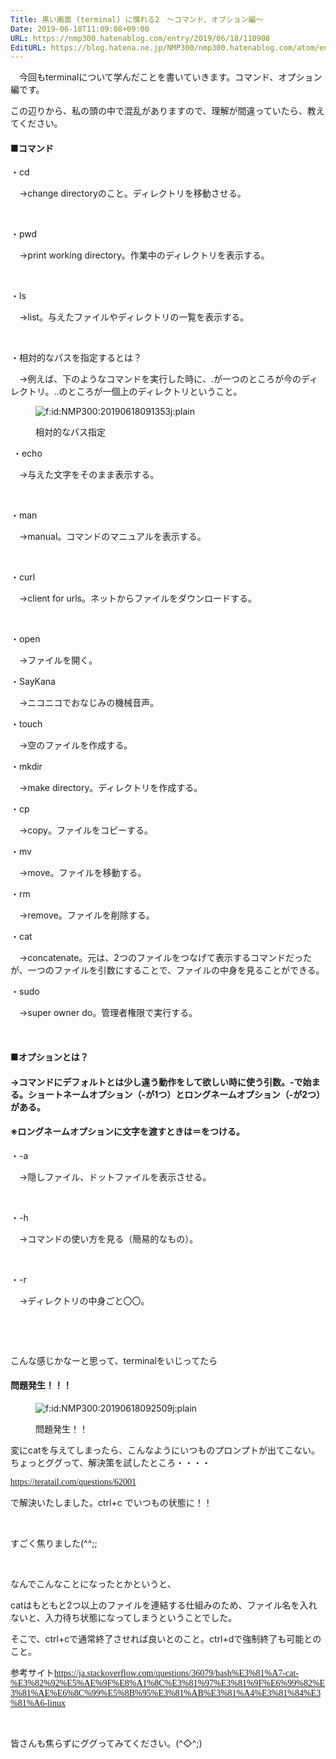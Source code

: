 ```yaml
---
Title: 黒い画面 (terminal) に慣れる2　〜コマンド、オプション編〜
Date: 2019-06-18T11:09:08+09:00
URL: https://nmp300.hatenablog.com/entry/2019/06/18/110908
EditURL: https://blog.hatena.ne.jp/NMP300/nmp300.hatenablog.com/atom/entry/17680117127202414224
---
```


<p>　今回もterminalについて学んだことを書いていきます。コマンド、オプション編です。</p>
<p>この辺りから、私の頭の中で混乱がありますので、理解が間違っていたら、教えてください。</p>
<h4>■コマンド</h4>
<p>・cd</p>
<p>　→change directoryのこと。ディレクトリを移動させる。</p>
<p> </p>
<p>・pwd</p>
<p>　→print working directory。作業中のディレクトリを表示する。 </p>
<p> </p>
<p>・ls</p>
<p>　→list。与えたファイルやディレクトリの一覧を表示する。</p>
<p> </p>
<p>・相対的なパスを指定するとは？</p>
<p>　→例えば、下のようなコマンドを実行した時に、.が一つのところが今のディレクトリ。..のところが一個上のディレクトリということ。</p>
<figure class="figure-image figure-image-fotolife mceNonEditable" title="相対的なパス指定">
<p><img class="hatena-fotolife" title="f:id:NMP300:20190618091353j:plain" src="https://cdn-ak.f.st-hatena.com/images/fotolife/N/NMP300/20190618/20190618091353.jpg" alt="f:id:NMP300:20190618091353j:plain" /></p>
<figcaption>相対的なパス指定</figcaption>
</figure>
<p> ・echo</p>
<p>　→与えた文字をそのまま表示する。</p>
<p> </p>
<p>・man</p>
<p>　→manual。コマンドのマニュアルを表示する。</p>
<p> </p>
<p>・curl</p>
<p>　→client for urls。ネットからファイルをダウンロードする。</p>
<p> </p>
<p>・open</p>
<p>　→ファイルを開く。</p>
<p>・SayKana</p>
<p>　→ニコニコでおなじみの機械音声。</p>
<p>・touch</p>
<p>　→空のファイルを作成する。</p>
<p>・mkdir</p>
<p>　→make directory。ディレクトリを作成する。</p>
<p>・cp</p>
<p>　→copy。ファイルをコピーする。</p>
<p>・mv</p>
<p>　→move。ファイルを移動する。</p>
<p>・rm</p>
<p>　→remove。ファイルを削除する。</p>
<p>・cat</p>
<p>　→concatenate。元は、2つのファイルをつなげて表示するコマンドだったが、一つのファイルを引数にすることで、ファイルの中身を見ることができる。</p>
<p>・sudo</p>
<p>　→super owner do。管理者権限で実行する。</p>
<p> </p>
<h4>■オプションとは？</h4>
<h4>→コマンドにデフォルトとは少し違う動作をして欲しい時に使う引数。-で始まる。ショートネームオプション（-が1つ）とロングネームオプション（-が2つ）がある。</h4>
<h4>※ロングネームオプションに文字を渡すときは＝をつける。</h4>
<p>・-a</p>
<p>　→隠しファイル、ドットファイルを表示させる。</p>
<p> </p>
<p>・-h</p>
<p>　→コマンドの使い方を見る（簡易的なもの）。</p>
<p> </p>
<p>・-r</p>
<p>　→ディレクトリの中身ごと〇〇。</p>
<p> </p>
<p> </p>
<p>こんな感じかなーと思って、terminalをいじってたら</p>
<h4>問題発生！！！</h4>
<figure class="figure-image figure-image-fotolife mceNonEditable" title="問題発生！！">
<p><img class="hatena-fotolife" title="f:id:NMP300:20190618092509j:plain" src="https://cdn-ak.f.st-hatena.com/images/fotolife/N/NMP300/20190618/20190618092509.jpg" alt="f:id:NMP300:20190618092509j:plain" /></p>
<figcaption>問題発生！！</figcaption>
</figure>
<p>変にcatを与えてしまったら、こんなようにいつものプロンプトが出てこない。ちょっとググって、解決策を試したところ・・・・</p>
<p><a href="https://teratail.com/questions/62001" style="font-family: -webkit-standard; font-style: normal; font-variant-caps: normal; font-weight: normal; letter-spacing: normal; orphans: auto; text-align: start; text-indent: 0px; text-transform: none; white-space: normal; widows: auto; word-spacing: 0px; -webkit-text-size-adjust: auto; -webkit-text-stroke-width: 0px;">https://teratail.com/questions/62001</a></p>
<p>で解決いたしました。ctrl+c でいつもの状態に！！</p>
<p> </p>
<p>すごく焦りました(^^;;</p>
<p> </p>
<p>なんでこんなことになったとかというと、</p>
<p>catはもともと2つ以上のファイルを連結する仕組みのため、ファイル名を入れないと、入力待ち状態になってしまうということでした。</p>
<p>そこで、ctrl+cで通常終了させれば良いとのこと。ctrl+dで強制終了も可能とのこと。</p>
<p>参考サイト<a href="https://ja.stackoverflow.com/questions/36079/bash%E3%81%A7-cat-%E3%82%92%E5%AE%9F%E8%A1%8C%E3%81%97%E3%81%9F%E6%99%82%E3%81%AE%E6%8C%99%E5%8B%95%E3%81%AB%E3%81%A4%E3%81%84%E3%81%A6-linux" style="font-family: -webkit-standard; font-style: normal; font-variant-caps: normal; font-weight: normal; letter-spacing: normal; orphans: auto; text-align: start; text-indent: 0px; text-transform: none; white-space: normal; widows: auto; word-spacing: 0px; -webkit-text-size-adjust: auto; -webkit-text-stroke-width: 0px;">https://ja.stackoverflow.com/questions/36079/bash%E3%81%A7-cat-%E3%82%92%E5%AE%9F%E8%A1%8C%E3%81%97%E3%81%9F%E6%99%82%E3%81%AE%E6%8C%99%E5%8B%95%E3%81%AB%E3%81%A4%E3%81%84%E3%81%A6-linux</a></p>
<p> </p>
<p>皆さんも焦らずにググってみてください。(^◇^;)</p>
<p> </p>
<p> </p>
